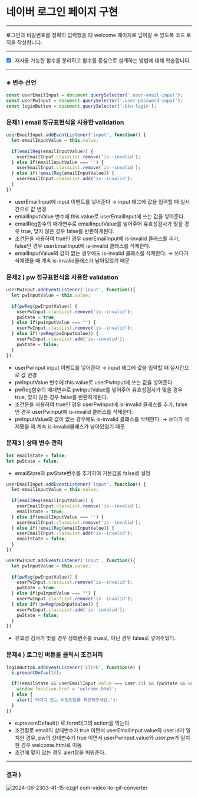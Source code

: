 # 네이버 로그인 페이지 구현

---

로그인과 비밀번호를 정확히 입력했을 때 welcome 페이지로 넘어갈 수 있도록 코드 로직을 작성합니다.


---
- [x] 재사용 가능한 함수를 분리하고 함수를 중심으로 설계하는 방법에 대해 학습합니다.

---

### ※ 변수 선언
```javascript
const userEmailInput = document.querySelector('.user-email-input');
const userPwInput = document.querySelector('.user-password-input');
const loginButton = document.querySelector('.btn-login');
```

### 문제1 ) email 정규표현식을 사용한 validation
```javascript
userEmailInput.addEventListener('input', function() {
  let emailInputValue = this.value;
  
  if(emailReg(emailInputValue)) {
    userEmailInput.classList.remove('is--invalid');
  } else if(emailInputValue === '') {
    userEmailInput.classList.remove('is--invalid');
  } else if(!emailReg(emailInputValue)) {
    userEmailInput.classList.add('is--invalid');
  }
})
```
* userEmailInput에 input 이벤트를 넣어준다 → input 태그에 값을 입력할 때 실시간으로 값 변경
* emailInputValue 변수에 this.value로 userEmailInput에 쓰는 값을 넣어준다.
* emailReg함수의 매개변수로 emailInputValue를 넣어주어 유효성검사가 맞을 경우 true, 맞지 않은 경우 false를 반환하게된다.
* 조건문을 사용하여 true인 경우 userEmailInput에 is-invalid 클래스를 추가, false인 경우 userEmailInput에 is-invalid 클래스를 삭제한다.
* emailInputValue의 값이 없는 경우에도 is-invalid 클래스를 삭제한다. → 쓰다가 삭제됐을 때 계속 is-invalid클래스가 남아있었기 때문

### 문제2 ) pw 정규표현식을 사용한 validation
```javascript
userPwInput.addEventListener('input', function(){
  let pwInputValue = this.value;
  
  if(pwReg(pwInputValue)) {
    userPwInput.classList.remove('is--invalid');
    pwState = true;
  } else if(pwInputValue === "") {
    userPwInput.classList.remove('is--invalid');
  } else if(!pwReg(pwInputValue)) {
    userPwInput.classList.add('is--invalid');
    pwState = false;
  }
})
```
* userPwInput input 이벤트를 넣어준다 → input 태그에 값을 입력할 때 실시간으로 값 변경
* pwInputValue 변수에 this.value로 userPwInput에 쓰는 값을 넣어준다.
* pwReg함수의 매개변수로 pwInputValue를 넣어주어 유효성검사가 맞을 경우 true, 맞지 않은 경우 false를 반환하게된다.
* 조건문을 사용하여 true인 경우 userPwInput에 is-invalid 클래스를 추가, false인 경우 userPwInput에 is-invalid 클래스를 삭제한다.
* pwInputValue의 값이 없는 경우에도 is-invalid 클래스를 삭제한다. → 쓰다가 삭제됐을 때 계속 is-invalid클래스가 남아있었기 때문

### 문제3 ) 상태 변수 관리
```javascript
let emailState = false;
let pwState = false;
```
* emailState와 pwState변수를 추가하여 기본값을 false로 설정

```javascript
userEmailInput.addEventListener('input', function() {
  let emailInputValue = this.value;
  
  if(emailReg(emailInputValue)) {
    userEmailInput.classList.remove('is--invalid');
    emailState = true;
  } else if(emailInputValue === '') {
    userEmailInput.classList.remove('is--invalid');
  } else if(!emailReg(emailInputValue)) {
    userEmailInput.classList.add('is--invalid');
    emailState = false;
  }
})

userPwInput.addEventListener('input', function(){
  let pwInputValue = this.value;
  
  if(pwReg(pwInputValue)) {
    userPwInput.classList.remove('is--invalid');
    pwState = true;
  } else if(pwInputValue === "") {
    userPwInput.classList.remove('is--invalid');
  } else if(!pwReg(pwInputValue)) {
    userPwInput.classList.add('is--invalid');
    pwState = false;
  }
})
```
* 유효성 검사가 맞을 경우 상태변수를 true로, 아닌 경우 false로 넣어주었다.

### 문제4 ) 로그인 버튼을 클릭시 조건처리
```javascript
loginButton.addEventListener('click', function(e) {
  e.preventDefault();

  if((emailState && userEmailInput.value === user.id) && (pwState && userPwInput.value === user.pw)) {
    window.location.href = 'welcome.html';
  } else {
    alert('아이디 또는 비밀번호를 확인해주세요.');
  }
})
```
* e.preventDefault() 로 form태그의 action을 막는다.
* 조건절로 email의 상태변수가 true 이면서 userEmailInput.value와 user.id가 일치한 경우, pw의 상태변수가 true 이면서 userPwInput.value와 user.pw가 일치한 경우 welcome.html로 이동
* 조건에 맞지 않는 경우 alert창을 띄워준다.

---

### 결과 )
![2024-06-2303-41-15-ezgif com-video-to-gif-converter](https://github.com/hyesom2/homework/assets/123542438/9a9e47c0-cd5e-439b-904a-249307d0ece8)
